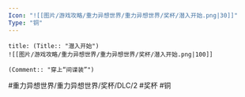 ```yaml
---
Icon: "![[图片/游戏攻略/重力异想世界/重力异想世界/奖杯/潜入开始.png|30]]"
Type: "铜"
---
```

```ad-common-bronze-trophy
title: (Title:: "潜入开始")
![[图片/游戏攻略/重力异想世界/重力异想世界/奖杯/潜入开始.png|100]]

(Comment:: "穿上“间谍装”")
```

#重力异想世界/重力异想世界/奖杯/DLC/2 #奖杯 #铜
